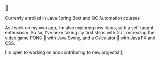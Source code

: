 ### 🙏 

Currently enrolled in Java Spring Boot and QC Automation courses. 

As I work on my own app, I'm also exploring new ideas, with a self-taught enthusiasm. So far, I've been taking my first steps with GUI, recreating the video game PONG 🏓 with Java Swing, and a Calculator 🧮 with Java FX and CSS.

I'm open to working on and contributing to new projects! 🚀


